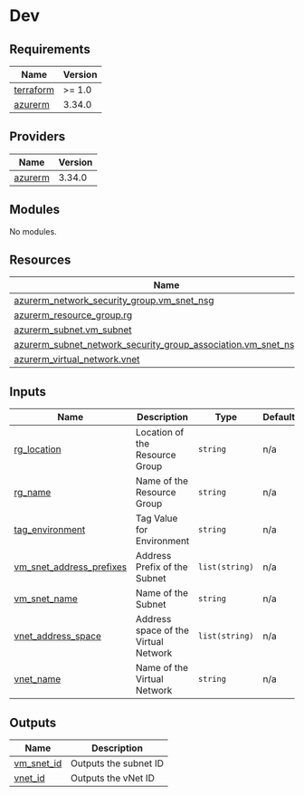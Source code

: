 # Dev

<!-- BEGINNING OF PRE-COMMIT-TERRAFORM DOCS HOOK -->
## Requirements

| Name | Version |
|------|---------|
| <a name="requirement_terraform"></a> [terraform](#requirement\_terraform) | >= 1.0 |
| <a name="requirement_azurerm"></a> [azurerm](#requirement\_azurerm) | 3.34.0 |

## Providers

| Name | Version |
|------|---------|
| <a name="provider_azurerm"></a> [azurerm](#provider\_azurerm) | 3.34.0 |

## Modules

No modules.

## Resources

| Name | Type |
|------|------|
| [azurerm_network_security_group.vm_snet_nsg](https://registry.terraform.io/providers/hashicorp/azurerm/3.34.0/docs/resources/network_security_group) | resource |
| [azurerm_resource_group.rg](https://registry.terraform.io/providers/hashicorp/azurerm/3.34.0/docs/resources/resource_group) | resource |
| [azurerm_subnet.vm_subnet](https://registry.terraform.io/providers/hashicorp/azurerm/3.34.0/docs/resources/subnet) | resource |
| [azurerm_subnet_network_security_group_association.vm_snet_nsg_asc](https://registry.terraform.io/providers/hashicorp/azurerm/3.34.0/docs/resources/subnet_network_security_group_association) | resource |
| [azurerm_virtual_network.vnet](https://registry.terraform.io/providers/hashicorp/azurerm/3.34.0/docs/resources/virtual_network) | resource |

## Inputs

| Name | Description | Type | Default | Required |
|------|-------------|------|---------|:--------:|
| <a name="input_rg_location"></a> [rg\_location](#input\_rg\_location) | Location of the Resource Group | `string` | n/a | yes |
| <a name="input_rg_name"></a> [rg\_name](#input\_rg\_name) | Name of the Resource Group | `string` | n/a | yes |
| <a name="input_tag_environment"></a> [tag\_environment](#input\_tag\_environment) | Tag Value for Environment | `string` | n/a | yes |
| <a name="input_vm_snet_address_prefixes"></a> [vm\_snet\_address\_prefixes](#input\_vm\_snet\_address\_prefixes) | Address Prefix of the Subnet | `list(string)` | n/a | yes |
| <a name="input_vm_snet_name"></a> [vm\_snet\_name](#input\_vm\_snet\_name) | Name of the Subnet | `string` | n/a | yes |
| <a name="input_vnet_address_space"></a> [vnet\_address\_space](#input\_vnet\_address\_space) | Address space of the Virtual Network | `list(string)` | n/a | yes |
| <a name="input_vnet_name"></a> [vnet\_name](#input\_vnet\_name) | Name of the Virtual Network | `string` | n/a | yes |

## Outputs

| Name | Description |
|------|-------------|
| <a name="output_vm_snet_id"></a> [vm\_snet\_id](#output\_vm\_snet\_id) | Outputs the subnet ID |
| <a name="output_vnet_id"></a> [vnet\_id](#output\_vnet\_id) | Outputs the vNet ID |
<!-- END OF PRE-COMMIT-TERRAFORM DOCS HOOK -->
